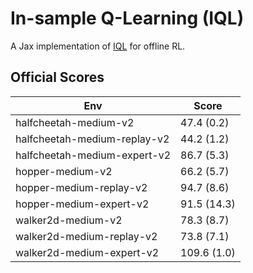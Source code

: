 # In-sample Q-Learning (IQL)

A Jax implementation of [IQL](https://arxiv.org/abs/2110.06169) for offline RL.

## Official Scores

|              Env             |    Score    |
| ---------------------------- | ----------- |
| halfcheetah-medium-v2        | 47.4 (0.2)  |
| halfcheetah-medium-replay-v2 | 44.2 (1.2)  |
| halfcheetah-medium-expert-v2 | 86.7 (5.3)  |
| hopper-medium-v2             | 66.2 (5.7)  |
| hopper-medium-replay-v2      | 94.7 (8.6)  |
| hopper-medium-expert-v2      | 91.5 (14.3) |
| walker2d-medium-v2           | 78.3 (8.7)  |
| walker2d-medium-replay-v2    | 73.8 (7.1)  |
| walker2d-medium-expert-v2    | 109.6 (1.0) |
